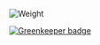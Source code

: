 ![Weight](http://weighin.jordaneldredge.com/captbaritone/weighin-example.svg)


[![Greenkeeper badge](https://badges.greenkeeper.io/captbaritone/weighin-example.svg)](https://greenkeeper.io/)